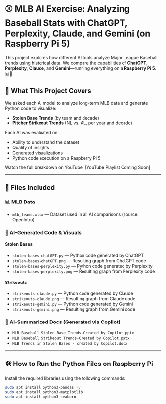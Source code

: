 # ⚾ MLB AI Exercise: Analyzing Baseball Stats with ChatGPT, Perplexity, Claude, and Gemini (on Raspberry Pi 5)

This project explores how different AI tools analyze Major League Baseball trends using historical data. We compare the capabilities of **ChatGPT**, **Perplexity**, **Claude**, and **Gemini**—running everything on a **Raspberry Pi 5**. 📊🧠

## 🎯 What This Project Covers

We asked each AI model to analyze long-term MLB data and generate Python code to visualize:

- **Stolen Base Trends** (by team and decade)
- **Pitcher Strikeout Trends** (NL vs. AL, per year and decade)

Each AI was evaluated on:
- Ability to understand the dataset
- Quality of insights
- Generated visualizations
- Python code execution on a Raspberry Pi 5

Watch the full breakdown on YouTube: [YouTube Playlist Coming Soon]

---

## 📁 Files Included

### 📊 MLB Data
- `mlb_teams.xlsx` — Dataset used in all AI comparisons (source: OpenIntro)

### 🧠 AI-Generated Code & Visuals

#### Stolen Bases
- `stolen-bases-chatGPT.py` — Python code generated by ChatGPT
- `stolen-bases-chatGPT.png` — Resulting graph from ChatGPT code
- `stolen-bases-perplexity.py` — Python code generated by Perplexity
- `stolen-bases-perplexity.png` — Resulting graph from Perplexity code

#### Strikeouts
- `strikeouts-claude.py` — Python code generated by Claude
- `strikeouts-claude.png` — Resulting graph from Claude code
- `strikeouts-gemini.py` — Python code generated by Gemini
- `strikeouts-gemini.png` — Resulting graph from Gemini code

### 📄 AI-Summarized Docs (Generated via Copilot)
- `MLB Baseball Stolen Base Trends-Created by Copilot.pptx`
- `MLB Baseball Strikeout Trends-Created by Copilot.pptx`
- `MLB Trends in Stolen Bases - created by Copilot.docx`

---

## 🛠️ How to Run the Python Files on Raspberry Pi

Install the required libraries using the following commands:

```bash
sudo apt install python3-pandas -y
sudo apt install python3-matplotlib
sudo apt install python3-seaborn

